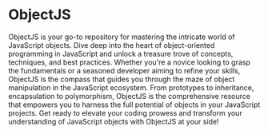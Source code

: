 # ObjectJS
ObjectJS is your go-to repository for mastering the intricate world of JavaScript objects. Dive deep into the heart of object-oriented programming in JavaScript and unlock a treasure trove of concepts, techniques, and best practices. Whether you're a novice looking to grasp the fundamentals or a seasoned developer aiming to refine your skills, ObjectJS is the compass that guides you through the maze of object manipulation in the JavaScript ecosystem. From prototypes to inheritance, encapsulation to polymorphism, ObjectJS is the comprehensive resource that empowers you to harness the full potential of objects in your JavaScript projects. Get ready to elevate your coding prowess and transform your understanding of JavaScript objects with ObjectJS at your side!

